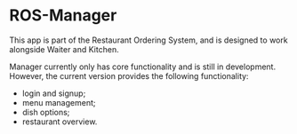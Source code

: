 ROS-Manager
===========

This app is part of the Restaurant Ordering System, and is designed to work alongside Waiter and Kitchen.

Manager currently only has core functionality and is still in development. However, the current version provides the following functionality:
- login and signup;
- menu management;
- dish options;
- restaurant overview.

